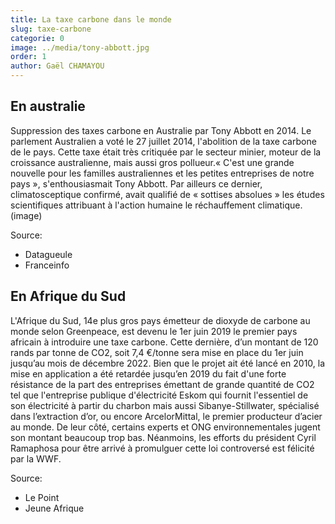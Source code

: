 ```yaml
---
title: La taxe carbone dans le monde
slug: taxe-carbone
categorie: 0
image: ../media/tony-abbott.jpg
order: 1
author: Gaël CHAMAYOU
---
```


## En australie

Suppression des taxes carbone en Australie par Tony Abbott en 2014.
Le parlement Australien a voté le 27 juillet 2014, l'abolition de la taxe carbone de le pays. Cette taxe était très critiquée par le secteur minier, moteur de la croissance australienne, mais aussi gros pollueur.« C'est une grande nouvelle pour les familles australiennes et les petites entreprises de notre pays », s'enthousiasmait Tony Abbott. Par ailleurs ce dernier, climatosceptique confirmé, avait qualifié de « sottises absolues » les études scientifiques attribuant à l'action humaine le réchauffement climatique. (image)

Source:

- Datagueule
- Franceinfo

## En Afrique du Sud

L'Afrique du Sud, 14e plus gros pays émetteur de dioxyde de carbone au monde selon Greenpeace, est devenu le 1er juin 2019 le premier pays africain à introduire une taxe carbone. Cette dernière, d’un montant de 120 rands par tonne de CO2, soit 7,4 €/tonne sera mise en place du 1er juin jusqu’au mois de décembre 2022. Bien que le projet ait été lancé en 2010, la mise en application a été retardée jusqu’en 2019 du fait d'une forte résistance de la part des entreprises émettant de grande quantité de CO2 tel que l'entreprise publique d'électricité Eskom qui fournit l'essentiel de son électricité à partir du charbon mais aussi Sibanye-Stillwater, spécialisé dans l’extraction d’or, ou encore ArcelorMittal, le premier producteur d’acier au monde. De leur côté, certains experts et ONG environnementales jugent son montant beaucoup trop bas. Néanmoins, les efforts du président Cyril Ramaphosa pour être arrivé à promulguer cette loi controversé est félicité par la WWF.

Source:

- Le Point
- Jeune Afrique
